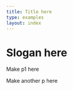 ```yaml
---
title: Title here
type: examples
layout: index
---
```


<h1 class="slogan">
  Slogan here
</h1>

<div class="intro">
  <p>Make p1 here</p>
  <p>Make another p here</p>
</div>
